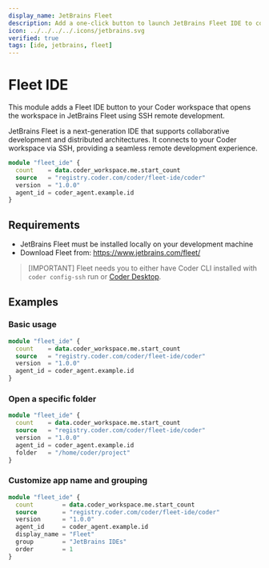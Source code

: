 ```yaml
---
display_name: JetBrains Fleet
description: Add a one-click button to launch JetBrains Fleet IDE to connect to your workspace.
icon: ../../../../.icons/jetbrains.svg
verified: true
tags: [ide, jetbrains, fleet]
---
```


# Fleet IDE

This module adds a Fleet IDE button to your Coder workspace that opens the workspace in JetBrains Fleet using SSH remote development.

JetBrains Fleet is a next-generation IDE that supports collaborative development and distributed architectures. It connects to your Coder workspace via SSH, providing a seamless remote development experience.

```tf
module "fleet_ide" {
  count    = data.coder_workspace.me.start_count
  source   = "registry.coder.com/coder/fleet-ide/coder"
  version  = "1.0.0"
  agent_id = coder_agent.example.id
}
```

## Requirements

- JetBrains Fleet must be installed locally on your development machine
- Download Fleet from: https://www.jetbrains.com/fleet/

> [IMPORTANT]
> Fleet needs you to either have Coder CLI installed with `coder config-ssh` run or [Coder Desktop](https://coder.com/docs/user-guides/desktop).

## Examples

### Basic usage

```tf
module "fleet_ide" {
  count    = data.coder_workspace.me.start_count
  source   = "registry.coder.com/coder/fleet-ide/coder"
  version  = "1.0.0"
  agent_id = coder_agent.example.id
}
```

### Open a specific folder

```tf
module "fleet_ide" {
  count    = data.coder_workspace.me.start_count
  source   = "registry.coder.com/coder/fleet-ide/coder"
  version  = "1.0.0"
  agent_id = coder_agent.example.id
  folder   = "/home/coder/project"
}
```

### Customize app name and grouping

```tf
module "fleet_ide" {
  count        = data.coder_workspace.me.start_count
  source       = "registry.coder.com/coder/fleet-ide/coder"
  version      = "1.0.0"
  agent_id     = coder_agent.example.id
  display_name = "Fleet"
  group        = "JetBrains IDEs"
  order        = 1
}
```
